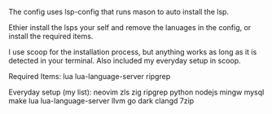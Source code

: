 The config uses lsp-config that runs mason to auto install the lsp.

Ethier install the lsps your self and remove the lanuages in the config, or install the required items.

I use scoop for the installation process, but anything works as long as it is detected in your terminal.
Also included my everyday setup in scoop.

Required Items:
lua
lua-language-server
ripgrep

Everyday setup (my list):
neovim
zls
zig
ripgrep
python
nodejs
mingw
mysql
make
lua
lua-language-server
llvm
go
dark
clangd
7zip
